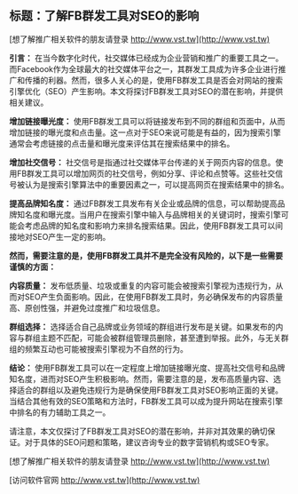 ## **标题：了解FB群发工具对SEO的影响**

[想了解推广相关软件的朋友请登录 http://www.vst.tw](http://www.vst.tw)

**引言：**
在当今数字化时代，社交媒体已经成为企业营销和推广的重要工具之一。而Facebook作为全球最大的社交媒体平台之一，其群发工具成为许多企业进行推广和传播的利器。然而，很多人关心的是，使用FB群发工具是否会对网站的搜索引擎优化（SEO）产生影响。本文将探讨FB群发工具对SEO的潜在影响，并提供相关建议。

**增加链接曝光度：**
使用FB群发工具可以将链接发布到不同的群组和页面中，从而增加链接的曝光度和点击量。这一点对于SEO来说可能是有益的，因为搜索引擎通常会考虑链接的点击量和曝光度来评估其在搜索结果中的排名。

**增加社交信号：**
社交信号是指通过社交媒体平台传递的关于网页内容的信息。使用FB群发工具可以增加网页的社交信号，例如分享、评论和点赞等。这些社交信号被认为是搜索引擎算法中的重要因素之一，可以提高网页在搜索结果中的排名。

**提高品牌知名度：**
通过FB群发工具发布有关企业或品牌的信息，可以帮助提高品牌知名度和曝光度。当用户在搜索引擎中输入与品牌相关的关键词时，搜索引擎可能会考虑品牌的知名度和影响力来排名搜索结果。因此，使用FB群发工具可以间接地对SEO产生一定的影响。

**然而，需要注意的是，使用FB群发工具并不是完全没有风险的，以下是一些需要谨慎的方面：**

**内容质量：**
发布低质量、垃圾或重复的内容可能会被搜索引擎视为违规行为，从而对SEO产生负面影响。因此，在使用FB群发工具时，务必确保发布的内容质量高、原创性强，并避免过度推广和垃圾信息。

**群组选择：**
选择适合自己品牌或业务领域的群组进行发布是关键。如果发布的内容与群组主题不匹配，可能会被群组管理员删除，甚至遭到举报。此外，与无关群组的频繁互动也可能被搜索引擎视为不自然的行为。

**结论：**
使用FB群发工具可以在一定程度上增加链接曝光度、提高社交信号和品牌知名度，进而对SEO产生积极影响。然而，需要注意的是，发布高质量内容、选择适合的群组以及避免违规行为是确保使用FB群发工具对SEO影响正面的关键。当结合其他有效的SEO策略和方法时，FB群发工具可以成为提升网站在搜索引擎中排名的有力辅助工具之一。

请注意，本文仅探讨了FB群发工具对SEO的潜在影响，并非对其效果的确切保证。对于具体的SEO问题和策略，建议咨询专业的数字营销机构或SEO专家。

[想了解推广相关软件的朋友请登录 http://www.vst.tw](http://www.vst.tw)


[访问软件官网 http://www.vst.tw](http://www.vst.tw)
